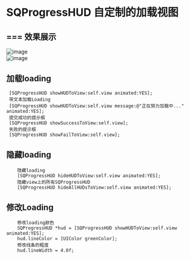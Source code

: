 # SQProgressHUD 自定制的加载视图
===
效果展示
---
![image](https://github.com/Ysiqian/SQProgressHUD/blob/master/CustomLoadView/CustomLoadView/Resource/showHUD.gif)  
![image](https://github.com/Ysiqian/SQProgressHUD/blob/master/CustomLoadView/CustomLoadView/Resource/success.gif)

加载loading <br>
---
     [SQProgressHUD showHUDToView:self.view animated:YES];
     带文本加载Loading 
     [SQProgressHUD showHUDToView:self.view message:@"正在努力加载中..." animated:YES];
     提交成功的提示框
     [SQProgressHUD showSuccessToView:self.view];    
     失败的提示框
     [SQProgressHUD showFailToView:self.view];

隐藏loading <br>
---
        隐藏loading 
        [SQProgressHUD hideHUDToView:self.view animated:YES];
        隐藏view上的所有SQProgressHUD 
        [SQProgressHUD hideAllHUDsToView:self.view animated:YES];

修改Loading<br>
---
        修改loading颜色
        SQProgressHUD *hud = [SQProgressHUD showHUDToView:self.view animated:YES];
        hud.lineColor = [UIColor greenColor];
        修改线条的粗度
        hud.lineWidth = 4.0f;
